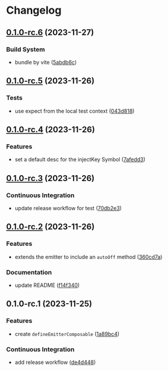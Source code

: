 # Changelog

## [0.1.0-rc.6](https://github.com/MuXiu1997/vue-use-emitter/compare/v0.1.0-rc.5...v0.1.0-rc.6) (2023-11-27)


### Build System

* bundle by vite ([5abdb6c](https://github.com/MuXiu1997/vue-use-emitter/commit/5abdb6cb90065da5d94e0b2f42286ba02e9de63f))

## [0.1.0-rc.5](https://github.com/MuXiu1997/vue-use-emitter/compare/v0.1.0-rc.4...v0.1.0-rc.5) (2023-11-26)


### Tests

* use expect from the local test context ([043d818](https://github.com/MuXiu1997/vue-use-emitter/commit/043d81899355841fd45af89e2a59744de1c13a33))

## [0.1.0-rc.4](https://github.com/MuXiu1997/vue-use-emitter/compare/v0.1.0-rc.3...v0.1.0-rc.4) (2023-11-26)


### Features

* set a default desc for the injectKey Symbol ([7afedd3](https://github.com/MuXiu1997/vue-use-emitter/commit/7afedd319ac191aff836e09fce9cf28ab7e156cd))

## [0.1.0-rc.3](https://github.com/MuXiu1997/vue-use-emitter/compare/v0.1.0-rc.2...v0.1.0-rc.3) (2023-11-26)


### Continuous Integration

* update release workflow for test ([70db2e3](https://github.com/MuXiu1997/vue-use-emitter/commit/70db2e3bd68f19ce9325ac9e68c2131a423c4cb3))

## [0.1.0-rc.2](https://github.com/MuXiu1997/vue-use-emitter/compare/v0.1.0-rc.1...v0.1.0-rc.2) (2023-11-26)


### Features

* extends the emitter to include an `autoOff` method ([360cd7a](https://github.com/MuXiu1997/vue-use-emitter/commit/360cd7ac814a14964ce9d973cb54032de5ae4400))


### Documentation

* update README ([f14f340](https://github.com/MuXiu1997/vue-use-emitter/commit/f14f34071bef924adcbd620d09051be072f386ba))

## 0.1.0-rc.1 (2023-11-25)


### Features

* create `defineEmitterComposable` ([1a89bc4](https://github.com/MuXiu1997/define-emitter-composable/commit/1a89bc4977ffae97fedd3378b6ef20f681181e77))


### Continuous Integration

* add release workflow ([de4d448](https://github.com/MuXiu1997/define-emitter-composable/commit/de4d44887fac1fcf8eb9ca9304615f17ac62f805))
